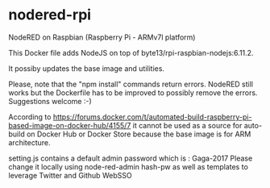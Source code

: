 # nodered-rpi
NodeRED on Raspbian (Raspberry Pi - ARMv7l platform)

This Docker file adds NodeJS on top of byte13/rpi-raspbian-nodejs:6.11.2.

It possiby updates the base image and utilities.

Please, note that the "npm install" commands return errors.
NodeRED still works but the Dockerfile has to be improved to possibly remove the errors.
Suggestions welcome :-)

According to https://forums.docker.com/t/automated-build-raspberry-pi-based-image-on-docker-hub/4155/7
it cannot be used as a source for auto-build on Docker Hub or Docker Store because 
the base image is for ARM architecture.

setting.js contains a default admin password which is : Gaga-2017
Please change it locally using node-red-admin hash-pw
as well as templates to leverage Twitter and Github WebSSO
